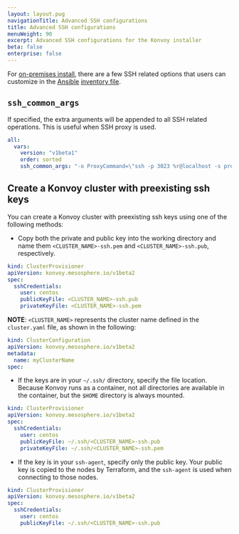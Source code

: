 ```yaml
---
layout: layout.pug
navigationTitle: Advanced SSH configurations
title: Advanced SSH configurations
menuWeight: 90
excerpt: Advanced SSH configurations for the Konvoy installer
beta: false
enterprise: false
---
```


<!-- markdownlint-disable MD004 MD007 MD025 MD030 -->

For [on-premises install][install_onprem], there are a few SSH related options that users can customize in the [Ansible][ansible] [inventory file][ansible_inventory].

## `ssh_common_args`

If specified, the extra arguments will be appended to all SSH related operations.
This is useful when SSH proxy is used.

```yaml
all:
  vars:
    version: "v1beta1"
    order: sorted
    ssh_common_args: "-o ProxyCommand=\"ssh -p 3023 %r@localhost -s proxy:%h:%p\""
```

## Create a Konvoy cluster with preexisting ssh keys

You can create a Konvoy cluster with preexisting ssh keys using one of the following methods:

- Copy both the private and public key into the working directory and name them `<CLUSTER_NAME>-ssh.pem` and `<CLUSTER_NAME>-ssh.pub`, respectively.

```yaml
kind: ClusterProvisioner
apiVersion: konvoy.mesosphere.io/v1beta2
spec:
  sshCredentials:
    user: centos
    publicKeyFile: <CLUSTER_NAME>-ssh.pub
    privateKeyFile: <CLUSTER_NAME>-ssh.pem
```

**NOTE**: `<CLUSTER_NAME>` represents the cluster name defined in the `cluster.yaml` file, as shown in the following:

```yaml
kind: ClusterConfiguration
apiVersion: konvoy.mesosphere.io/v1beta2
metadata:
  name: myClusterName
spec:
```

- If the keys are in your `~/.ssh/` directory, specify the file location. Because Konvoy runs as a container, not all directories are available in the container, but the `$HOME` directory is always mounted.

```yaml
kind: ClusterProvisioner
apiVersion: konvoy.mesosphere.io/v1beta2
spec:
  sshCredentials:
    user: centos
    publicKeyFile: ~/.ssh/<CLUSTER_NAME>-ssh.pub
    privateKeyFile: ~/.ssh/<CLUSTER_NAME>-ssh.pem
```

- If the key is in your `ssh-agent`, specify only the public key. Your public key is copied to the nodes by Terraform, and the `ssh-agent` is used when connecting to those nodes.

```yaml
kind: ClusterProvisioner
apiVersion: konvoy.mesosphere.io/v1beta2
spec:
  sshCredentials:
    user: centos
    publicKeyFile: ~/.ssh/<CLUSTER_NAME>-ssh.pub
```

[install_onprem]: ../install-onprem/
[ansible]: https://www.ansible.com
[ansible_inventory]: https://docs.ansible.com/ansible/latest/user_guide/intro_inventory.html
